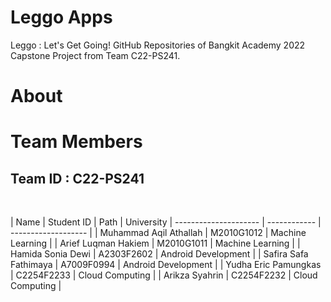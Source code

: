 # Leggo Apps
Leggo : Let's Get Going! GitHub Repositories of Bangkit Academy 2022 Capstone Project from Team C22-PS241.

# About

# Team Members

## Team ID : C22-PS241 

<br>

| Name                   | Student ID   | Path                | University
| ---------------------  | ------------ | ------------------- |
| Muhammad Aqil Athallah | M2010G1012   | Machine Learning    |
| Arief Luqman Hakiem    | M2010G1011   | Machine Learning    |
| Hamida Sonia Dewi      | A2303F2602   | Android Development |
| Safira Safa Fathimaya  | A7009F0994   | Android Development |
| Yudha Eric Pamungkas   | C2254F2233   | Cloud Computing     |
| Arikza Syahrin         | C2254F2232   | Cloud Computing     |

<br>

